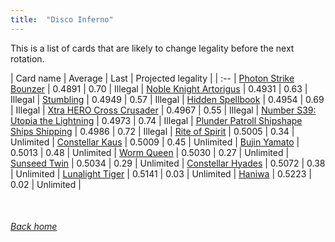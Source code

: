 ```yaml
---
title:  "Disco Inferno"
---
```


This is a list of cards that are likely to change legality before the next rotation.

| Card name | Average | Last | Projected legality |
| :-- |
[Photon Strike Bounzer](https://db.ygoprodeck.com/card/?search=Photon%20Strike%20Bounzer) | 0.4891 | 0.70 | Illegal |
[Noble Knight Artorigus](https://db.ygoprodeck.com/card/?search=Noble%20Knight%20Artorigus) | 0.4931 | 0.63 | Illegal |
[Stumbling](https://db.ygoprodeck.com/card/?search=Stumbling) | 0.4949 | 0.57 | Illegal |
[Hidden Spellbook](https://db.ygoprodeck.com/card/?search=Hidden%20Spellbook) | 0.4954 | 0.69 | Illegal |
[Xtra HERO Cross Crusader](https://db.ygoprodeck.com/card/?search=Xtra%20HERO%20Cross%20Crusader) | 0.4967 | 0.55 | Illegal |
[Number S39: Utopia the Lightning](https://db.ygoprodeck.com/card/?search=Number%20S39:%20Utopia%20the%20Lightning) | 0.4973 | 0.74 | Illegal |
[Plunder Patroll Shipshape Ships Shipping](https://db.ygoprodeck.com/card/?search=Plunder%20Patroll%20Shipshape%20Ships%20Shipping) | 0.4986 | 0.72 | Illegal |
[Rite of Spirit](https://db.ygoprodeck.com/card/?search=Rite%20of%20Spirit) | 0.5005 | 0.34 | Unlimited |
[Constellar Kaus](https://db.ygoprodeck.com/card/?search=Constellar%20Kaus) | 0.5009 | 0.45 | Unlimited |
[Bujin Yamato](https://db.ygoprodeck.com/card/?search=Bujin%20Yamato) | 0.5013 | 0.48 | Unlimited |
[Worm Queen](https://db.ygoprodeck.com/card/?search=Worm%20Queen) | 0.5030 | 0.27 | Unlimited |
[Sunseed Twin](https://db.ygoprodeck.com/card/?search=Sunseed%20Twin) | 0.5034 | 0.29 | Unlimited |
[Constellar Hyades](https://db.ygoprodeck.com/card/?search=Constellar%20Hyades) | 0.5072 | 0.38 | Unlimited |
[Lunalight Tiger](https://db.ygoprodeck.com/card/?search=Lunalight%20Tiger) | 0.5141 | 0.03 | Unlimited |
[Haniwa](https://db.ygoprodeck.com/card/?search=Haniwa) | 0.5223 | 0.02 | Unlimited |

<br>

###### [Back home](index)